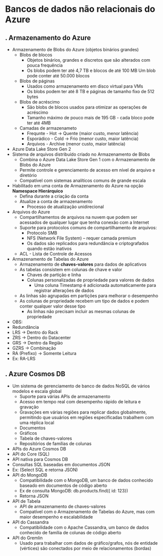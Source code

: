 # Bancos de dados não relacionais do Azure

. Armazenamento do Azure
--------------------
- Armazenamento de Blobs do Azure (objetos binários grandes)
  - Blobs de blocos
    - Objetos binários, grandes e discretos que são alterados com pouca frequência
    - Os blobs podem ter até 4,7 TB e blocos de até 100 MB Um blob pode conter até 50.000 blocos
  - Blobs de páginas
    - Usados como armazenamento em disco virtual para VMs
    - Os blobs podem ter até 8 TB e páginas de tamanho fixo de 512 bytes
  - Blobs de acréscimo
    - São blobs de blocos usados para otimizar as operações de acréscimo
    - Tamanho máximo de pouco mais de 195 GB - cada bloco pode ter até 4MB
  - Camadas de armazenameto
    - Frequnte - Hot -> Quente (maior custo, menor latência)
    - Esporádico - Cold -> Frio (menor custo, maior latência)
    - Arquivos - Archive (menor custo, maior latência)
- Azure Data Lake Store Gen 2
 - Sistema de arquivos distribuído criado no Armazenamento de Blobs
   - Combina o Azure Data Lake Store Gen 1 com o Armazenamento de Blobs do Azure
   - Permite controle e gerenciamento de acesso em nível de arquivo e diretório
   - Compatível com sistemas analíticos comuns de grande escala
 - Habilitado em uma conta de Armazenamento do Azure na opção <b>Namespace Hierárquico</b>
   - Defina durante a criação da conta
   - Atualize a conta de armazenamento
     - Processo de atualização unidirecional
- Arquivos do Azure
  - Compartilhamentos de arquivos na nuvem que podem ser acessados de qualquer lugar que tenha conexão com a Internet
  - Suporte para protocolos comuns de compartilhamento de arquivos:
     - Protocolo SMB
     - NFS (Network File System) – requer camada premium
     - Os dados são replicados para redundância e criptografados quando estão inativos
  - ACL - Lista de Controle de Acessos
- Armazenamento de Tabelas do Azure
  - Armazenamento de <b>chaves-valores</b> para dados de aplicativos
  - As tabelas consistem em colunas de chave e valor
     - Chaves de partição e linha
     - Colunas personalizadas de propriedade para valores de dados
        - Uma coluna Timestamp é adicionada automaticamente para registrar alterações de dados
  - As linhas são agrupadas em partições para melhorar o desempenho
  - As colunas de propriedade recebem um tipo de dados e podem conter qualquer valor desse tipo
      - As linhas não precisam incluir as mesmas colunas de propriedade
- OBS:
 - Redundância
  - LRS -> Dentro do Rack
  - ZRS -> Dentro do Datacenter
  - GRS -> Dentro da Região
  - GZRS -> Combinação
  - RA (Prefixo) -> Somente Leitura
   - Ex: RA-LRS

. Azure Cosmos DB
--------------------
- Um sistema de gerenciamento de banco de dados NoSQL de vários modelos e escala global
  - Suporte para várias APIs de armazenamento
  - Acesso em tempo real com desempenho rápido de leitura e gravação
  - Gravações em várias regiões para replicar dados globalmente, permitindo que usuários em regiões especificadas trabalhem com uma réplica local
  - Documentos
  - Gráficos
  - Tabela de chaves-valores
  - Repositórios de famílias de colunas
- APIs do Azure Cosmos DB
 - API do Core (SQL)
  - API nativa para Cosmos DB
  - Consultas SQL baseadas em documentos JSON
  - Ex: (Select SQL e retorna JSON)
 - API do MongoDB
   - Compatibilidade com o MongoDB, um banco de dados conhecido baseado em documentos de código aberto
   - Ex de consulta MongoDB: db.products.find({ id: 123})
   - Retorna JSON
 - API de Tabela
   - API de armazenamento de chaves-valores
   - Compatível com o Armazenamento de Tabelas do Azure, mas com maior desempenho e escalabilidade
- API do Cassandra
  - Compatibilidade com o Apache Cassandra, um banco de dados conhecido de família de colunas de código aberto
- API do Gremlin
  - Usado para trabalhar com dados de gráfico/grafos, nós de entidade (vértices) são conectados por meio de relacionamentos (bordas)

